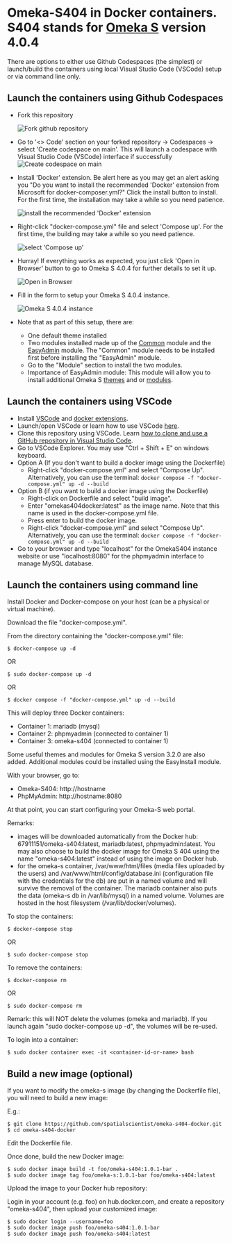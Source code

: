 # Omeka-S404 in Docker containers. S404 stands for [Omeka S](https://github.com/omeka/omeka-s)  version 4.0.4

There are options to either use Github Codespaces (the simplest) or launch/build the containers using local Visual Studio Code (VSCode) setup or via command line only.

## Launch the containers using Github Codespaces

- Fork this repository

    ![Fork github repository](image.png)

- Go to '<> Code' section on your forked repository -> Codespaces -> select 'Create codespace on main'. This will launch a codespace with Visual Studio Code (VSCode) interface if successfully
    ![Create codespace on main](image-1.png)
- Install 'Docker' extension. Be alert here as you may get an alert asking you "Do you want to install the recommended 'Docker' extension from Microsoft for docker-composer.yml?" Click the install button to install. For the first time, the installation may take a while so you need patience.

    ![install the recommended 'Docker' extension](image-2.png)

- Right-click "docker-compose.yml" file and select 'Compose up'. For the first time, the building may take a while so you need patience.

    ![select 'Compose up'](image-3.png)

- Hurray! If everything works as expected, you just click 'Open in Browser' button to go to Omeka S 4.0.4 for further details to set it up. 

    ![Open in Browser](image-4.png)

- Fill in the form to setup your Omeka S 4.0.4 instance. 

    ![Omeka S 4.0.4 instance](image-5.png)

-  Note that as part of this setup, there are:
    - One default theme installed
    - Two modules installed made up of the [Common](https://gitlab.com/Daniel-KM/Omeka-S-module-Common) module and the [EasyAdmin](https://github.com/Daniel-KM/Omeka-S-module-EasyAdmin) module. The "Common" module needs to be installed first before installing the "EasyAdmin" module.
    - Go to the "Module" section to install the two modules.
    - Importance of EasyAdmin module: This module will allow you to install additional Omeka S [themes](https://omeka.org/s/themes/) and or [modules](https://omeka.org/s/modules/).


## Launch the containers using VSCode

- Install [VSCode](https://code.visualstudio.com/) and [docker extensions](https://marketplace.visualstudio.com/items?itemName=ms-azuretools.vscode-docker).
- Launch/open VSCode or learn how to use VSCode [here](https://code.visualstudio.com/learn).
- Clone this repository using VSCode. Learn [how to clone and use a GitHub repository in Visual Studio Code](https://docs.microsoft.com/en-us/azure/developer/javascript/how-to/with-visual-studio-code/clone-github-repository?tabs=create-repo-command-palette%2Cinitialize-repo-activity-bar%2Ccreate-branch-command-palette%2Ccommit-changes-command-palette%2Cpush-command-palette).
- Go to VSCode Explorer. You may use "Ctrl + Shift + E" on windows keyboard.
- Option A (If you don't want to build a docker image using the Dockerfile)
    - Right-click "docker-compose.yml" and select "Compose Up". Alternatively, you can use the terminal: ``` docker compose -f "docker-compose.yml" up -d --build ```
- Option B (if you want to build a docker image using the Dockerfile)
    - Right-click on Dockerfile and select "build image". 
    - Enter "omekas404docker:latest" as the image name. Note that this name is used in the docker-compose.yml file.
    - Press enter to build the docker image.
    - Right-click "docker-compose.yml" and select "Compose Up". Alternatively, you can use the terminal: ``` docker compose -f "docker-compose.yml" up -d --build ```
- Go to your browser and type "localhost" for the OmekaS404 instance website or use "localhost:8080" for the phpmyadmin interface to manage MySQL database.

## Launch the containers using command line

Install Docker and Docker-compose on your host (can be a physical or virtual machine). 

Download the file "docker-compose.yml".

From the directory containing the "docker-compose.yml" file:

```
$ docker-compose up -d
```
OR
```
$ sudo docker-compose up -d
```
OR
```
$ docker compose -f "docker-compose.yml" up -d --build
```

This will deploy three Docker containers:

- Container 1: mariadb (mysql) 
- Container 2: phpmyadmin (connected to container 1)
- Container 3: omeka-s404 (connected to container 1)

Some useful themes and modules for Omeka S version 3.2.0 are also added. Additional modules could be installed using the EasyInstall module.

With your browser, go to:

- Omeka-S404: http://hostname
- PhpMyAdmin: http://hostname:8080

At that point, you can start configuring your Omeka-S web portal.

Remarks:

- images will be downloaded automatically from the Docker hub: 67911151/omeka-s404:latest, mariadb:latest, phpmyadmin:latest. You may also choose to build the docker image for Omeka S 404 using the name "omeka-s404:latest" instead of using the image on Docker hub. 
- for the omeka-s container, /var/www/html/files (media files uploaded by the users) and /var/www/html/config/database.ini (configuration file with the credentials for the db) are put in a named volume and will survive the removal of the container. The mariadb container also puts the data (omeka-s db in /var/lib/mysql) in a named volume. Volumes are hosted in the host filesystem (/var/lib/docker/volumes).

To stop the containers:

```
$ docker-compose stop
```
OR
```
$ sudo docker-compose stop
```

To remove the containers:
```
$ docker-compose rm 
```
OR
```
$ sudo docker-compose rm 
```

Remark: this will NOT delete the volumes (omeka and mariadb). If you launch again "sudo docker-compose up -d", the volumes will be re-used.

To login into a container:

```
$ sudo docker container exec -it <container-id-or-name> bash 
```

## Build a new image (optional)

If you want to modify the omeka-s image (by changing the Dockerfile file), you will need to build a new image:

E.g.:

```
$ git clone https://github.com/spatialscientist/omeka-s404-docker.git
$ cd omeka-s404-docker
```

Edit the Dockerfile file.

Once done, build the new Docker image:

```
$ sudo docker image build -t foo/omeka-s404:1.0.1-bar .
$ sudo docker image tag foo/omeka-s:1.0.1-bar foo/omeka-s404:latest
```

Upload the image to your Docker hub repository:

Login in your account (e.g. foo) on hub.docker.com, and create a repository "omeka-s404", then upload your customized image:

```
$ sudo docker login --username=foo
$ sudo docker image push foo/omeka-s404:1.0.1-bar
$ sudo docker image push foo/omeka-s404:latest
```
